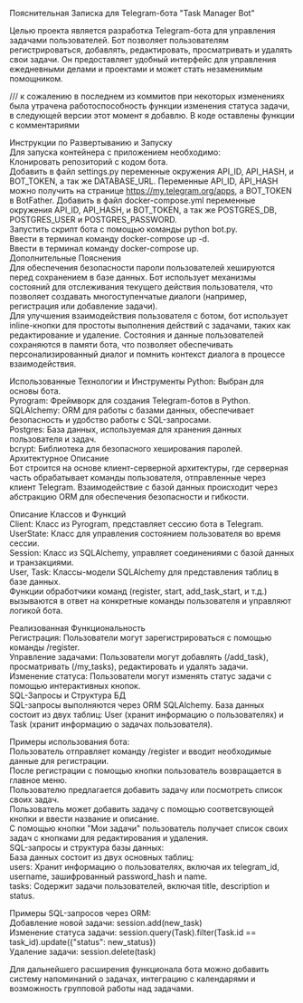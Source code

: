 Пояснительная Записка для Telegram-бота "Task Manager Bot"

Целью проекта является разработка Telegram-бота для управления задачами пользователей. Бот позволяет пользователям регистрироваться, добавлять, редактировать, просматривать и удалять свои задачи. Он предоставляет удобный интерфейс для управления ежедневными делами и проектами и может стать незаменимым помощником.

/// к сожалению в последнем из коммитов при некоторых изменениях была утрачена работоспособность функции изменения статуса задачи, в следующей версии этот момент я добавлю. В коде оставлены функции с комментариями

Инструкции по Развертыванию и Запуску  
Для запуска контейнера с приложением необходимо:  
Клонировать репозиторий с кодом бота.  
Добавить в файл settings.py переменные окружения API_ID, API_HASH, и BOT_TOKEN, а так же DATABASE_URL. 
Переменные API_ID, API_HASH можно получить на странице https://my.telegram.org/apps, а BOT_TOKEN в BotFather.
Добавить в файл docker-compose.yml переменные окружения API_ID, API_HASH, и BOT_TOKEN, а так же POSTGRES_DB, POSTGRES_USER и POSTGRES_PASSWORD.  
Запустить скрипт бота с помощью команды python bot.py.  
Ввести в терминал команду docker-compose up -d.  
Ввести в терминал команду docker-compose up.  
Дополнительные Пояснения  
Для обеспечения безопасности пароли пользователей хешируются перед сохранением в базе данных. Бот использует механизмы состояний для отслеживания текущего действия пользователя, что позволяет создавать многоступенчатые диалоги (например, регистрация или добавление задачи).  
Для улучшения взаимодействия пользователя с ботом, бот использует inline-кнопки для простоты выполнения действий с задачами, таких как редактирование и удаление. Состояния и данные пользователей сохраняются в памяти бота, что позволяет обеспечивать персонализированный диалог и помнить контекст диалога в процессе взаимодействия.  

Использованные Технологии и Инструменты
Python: Выбран для основы бота.  
Pyrogram: Фреймворк для создания Telegram-ботов в Python.  
SQLAlchemy: ORM для работы с базами данных, обеспечивает безопасность и удобство работы с SQL-запросами.  
Postgres: База данных, используемая для хранения данных пользователя и задач.  
bcrypt: Библиотека для безопасного хеширования паролей.  
Архитектурное Описание  
Бот строится на основе клиент-серверной архитектуры, где серверная часть обрабатывает команды пользователя, отправленные через клиент Telegram. Взаимодействие с базой данных происходит через абстракцию ORM для обеспечения безопасности и гибкости.  

Описание Классов и Функций  
Client: Класс из Pyrogram, представляет сессию бота в Telegram.  
UserState: Класс для управления состоянием пользователя во время сессии.  
Session: Класс из SQLAlchemy, управляет соединениями с базой данных и транзакциями.  
User, Task: Классы-модели SQLAlchemy для представления таблиц в базе данных.  
Функции обработчики команд (register, start, add_task_start, и т.д.) вызываются в ответ на конкретные команды пользователя и управляют логикой бота.  

Реализованная Функциональность  
Регистрация: Пользователи могут зарегистрироваться с помощью команды /register.  
Управление задачами: Пользователи могут добавлять (/add_task), просматривать (/my_tasks), редактировать и удалять задачи.  
Изменение статуса: Пользователи могут изменять статус задачи с помощью интерактивных кнопок.  
SQL-Запросы и Структура БД  
SQL-запросы выполняются через ORM SQLAlchemy. База данных состоит из двух таблиц: User (хранит информацию о пользователях) и Task (хранит информацию о задачах пользователя).  

Примеры использования бота:  
Пользователь отправляет команду /register и вводит необходимые данные для регистрации.  
После регистрации с помощью кнопки пользователь возвращается в главное меню.  
Пользователю предлагается добавить задачу или посмотреть список своих задач.  
Пользователь может добавить задачу с помощью соответсвующей кнопки и ввести название и описание.  
С помощью кнопки "Мои задачи" пользователь получает список своих задач с кнопками для редактирования и удаления.  
SQL-запросы и структура базы данных:  
База данных состоит из двух основных таблиц:  
users: Хранит информацию о пользователях, включая их telegram_id, username, зашифрованный password_hash и name.  
tasks: Содержит задачи пользователей, включая title, description и status.  

Примеры SQL-запросов через ORM:  
Добавление новой задачи: session.add(new_task)  
Изменение статуса задачи: session.query(Task).filter(Task.id == task_id).update({"status": new_status})  
Удаление задачи: session.delete(task)  

Для дальнейшего расширения функционала бота можно добавить систему напоминаний о задачах, интеграцию с календарями и возможность групповой работы над задачами.  
